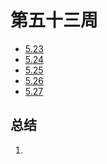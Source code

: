 #  第五十三周

>

- [5.23](5.23.md)
- [5.24](5.24.md)
- [5.25](5.25.md)
- [5.26](5.26.md)
- [5.27](5.27.md)

## 总结

1. 

